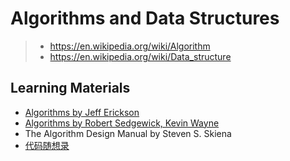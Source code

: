 # Algorithms and Data Structures

> - <https://en.wikipedia.org/wiki/Algorithm>
> - <https://en.wikipedia.org/wiki/Data_structure>

## Learning Materials

- [Algorithms by Jeff Erickson](http://jeffe.cs.illinois.edu/teaching/algorithms/)
- [Algorithms by Robert Sedgewick, Kevin Wayne](https://www.goodreads.com/book/show/10803540-algorithms)
- The Algorithm Design Manual by Steven S. Skiena
- [代码随想录](https://github.com/youngyangyang04/leetcode-master)
